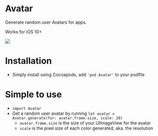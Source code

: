 # Avatar
Generate random user Avatars for apps.

Works for iOS 10+

![](https://github.com/wvabrinskas/Avatar/blob/master/public/Avatar.gif)

# Installation
* Simply install using Cocoapods, add `'pod Avatar'` to your podfile

# Simple to use
* `import Avatar`
* Get a random user avatar by running `let avatar = Avatar.generate(for: avatar.frame.size, scale: 20)`
  * `avatar.frame.size` is the size of your UIImageView for the avatar
  * `scale` is the pixel size of each color generated, aka. the resolution
